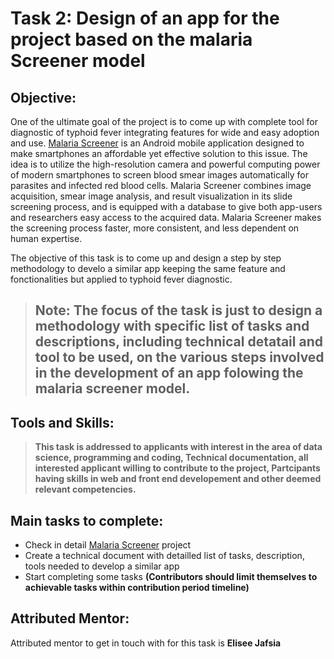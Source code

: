 # Task 2: Design of an app for the project based on the malaria Screener model 

## Objective: 
One of the ultimate goal of the project is to come up with complete tool for diagnostic of typhoid fever integrating features for wide and easy adoption and use.
[Malaria Screener](https://github.com/nlm-malaria/MalariaScreener) is an Android mobile application designed to make smartphones an affordable yet effective solution to this issue. The idea is to utilize the high-resolution camera and powerful computing power of modern smartphones to screen blood smear images automatically for parasites and infected red blood cells. Malaria Screener combines image acquisition, smear image analysis, and result visualization in its slide screening process, and is equipped with a database to give both app-users and researchers easy access to the acquired data. Malaria Screener makes the screening process faster, more consistent, and less dependent on human expertise.

The objective of this task is to come up and design a step by step methodology to  develo a similar app keeping the same feature and fonctionalities but applied to typhoid fever diagnostic.

> ## **Note:** The focus of the task is just to design a methodology with specific list of tasks and descriptions, including technical detatail and tool to be used, on the various steps involved in the development of an app folowing the malaria screener model.  


## Tools and Skills: 
>**This task is addressed to applicants with interest in the area of data science, programming and coding, Technical documentation, all interested applicant willing to contribute to the project, Partcipants having skills in web and front end developement and other deemed relevant competencies.**

## Main tasks to complete:
- Check in detail [Malaria Screener](https://github.com/nlm-malaria/MalariaScreener) project
- Create a technical document with detailled list of tasks, description, tools needed to develop a similar app
- Start completing some tasks **(Contributors should limit themselves to achievable tasks within contribution period timeline)**

## Attributed Mentor:
Attributed mentor to get in touch with for this task is **Elisee Jafsia**
